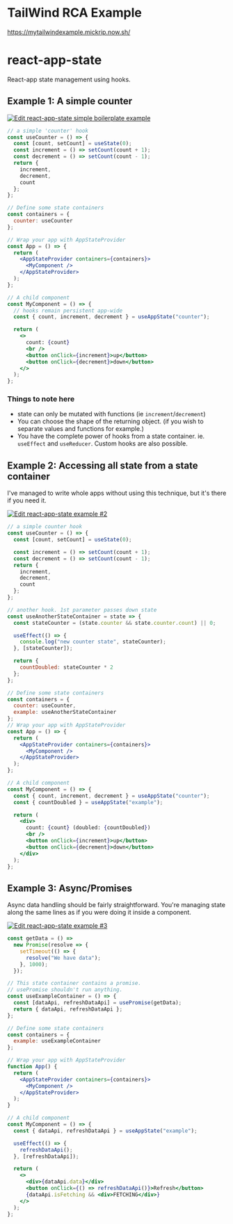 # TailWind RCA Example

https://mytailwindexample.mickrip.now.sh/


# react-app-state

React-app state management using hooks.

## Example 1: A simple counter

[![Edit react-app-state simple boilerplate example](https://codesandbox.io/static/img/play-codesandbox.svg)](https://codesandbox.io/s/elastic-mayer-uim7m?fontsize=14&hidenavigation=1&theme=dark)

```jsx harmony
// a simple 'counter' hook
const useCounter = () => {
  const [count, setCount] = useState(0);
  const increment = () => setCount(count + 1);
  const decrement = () => setCount(count - 1);
  return {
    increment,
    decrement,
    count
  };
};

// Define some state containers
const containers = {
  counter: useCounter
};

// Wrap your app with AppStateProvider
const App = () => {
  return (
    <AppStateProvider containers={containers}>
      <MyComponent />
    </AppStateProvider>
  );
};

// A child component
const MyComponent = () => {
  // hooks remain persistent app-wide
  const { count, increment, decrement } = useAppState("counter");

  return (
    <>
      count: {count}
      <br />
      <button onClick={increment}>up</button>
      <button onClick={decrement}>down</button>
    </>
  );
};

```

### Things to note here

- state can only be mutated with functions (ie `increment`/`decrement`)
- You can choose the shape of the returning object. (if you wish to separate values and functions for example.)
- You have the complete power of hooks from a state container. ie. `useEffect` and `useReducer`. Custom hooks are also possible.

## Example 2: Accessing all state from a state container

I've managed to write whole apps without using this technique, but it's there if you need it.

[![Edit react-app-state example #2](https://codesandbox.io/static/img/play-codesandbox.svg)](https://codesandbox.io/s/react-app-state-example-1-2xzmg?fontsize=14&hidenavigation=1&theme=dark)

```jsx harmony
// a simple counter hook
const useCounter = () => {
  const [count, setCount] = useState(0);

  const increment = () => setCount(count + 1);
  const decrement = () => setCount(count - 1);
  return {
    increment,
    decrement,
    count
  };
};

// another hook. 1st parameter passes down state
const useAnotherStateContainer = state => {
  const stateCounter = (state.counter && state.counter.count) || 0;

  useEffect(() => {
    console.log("new counter state", stateCounter);
  }, [stateCounter]);

  return {
    countDoubled: stateCounter * 2
  };
};

// Define some state containers
const containers = {
  counter: useCounter,
  example: useAnotherStateContainer
};
// Wrap your app with AppStateProvider
const App = () => {
  return (
    <AppStateProvider containers={containers}>
      <MyComponent />
    </AppStateProvider>
  );
};

// A child component
const MyComponent = () => {
  const { count, increment, decrement } = useAppState("counter");
  const { countDoubled } = useAppState("example");

  return (
    <div>
      count: {count} (doubled: {countDoubled})
      <br />
      <button onClick={increment}>up</button>
      <button onClick={decrement}>down</button>
    </div>
  );
};
```

## Example 3: Async/Promises

Async data handling should be fairly straightforward. You're managing
state along the same lines as if you were doing it inside a component. 

[![Edit react-app-state example #3](https://codesandbox.io/static/img/play-codesandbox.svg)](https://codesandbox.io/s/react-app-state-example-2-31xcy?fontsize=14&hidenavigation=1&theme=dark)

```jsx harmony
const getData = () =>
  new Promise(resolve => {
    setTimeout(() => {
      resolve("We have data");
    }, 1000);
  });

// This state container contains a promise.
// usePromise shouldn't run anything.
const useExampleContainer = () => {
  const [dataApi, refreshDataApi] = usePromise(getData);
  return { dataApi, refreshDataApi };
};

// Define some state containers
const containers = {
  example: useExampleContainer
};

// Wrap your app with AppStateProvider
function App() {
  return (
    <AppStateProvider containers={containers}>
      <MyComponent />
    </AppStateProvider>
  );
}

// A child component
const MyComponent = () => {
  const { dataApi, refreshDataApi } = useAppState("example");

  useEffect(() => {
    refreshDataApi();
  }, [refreshDataApi]);

  return (
    <>
      <div>{dataApi.data}</div>
      <button onClick={() => refreshDataApi()}>Refresh</button>
      {dataApi.isFetching && <div>FETCHING</div>}
    </>
  );
};

```


